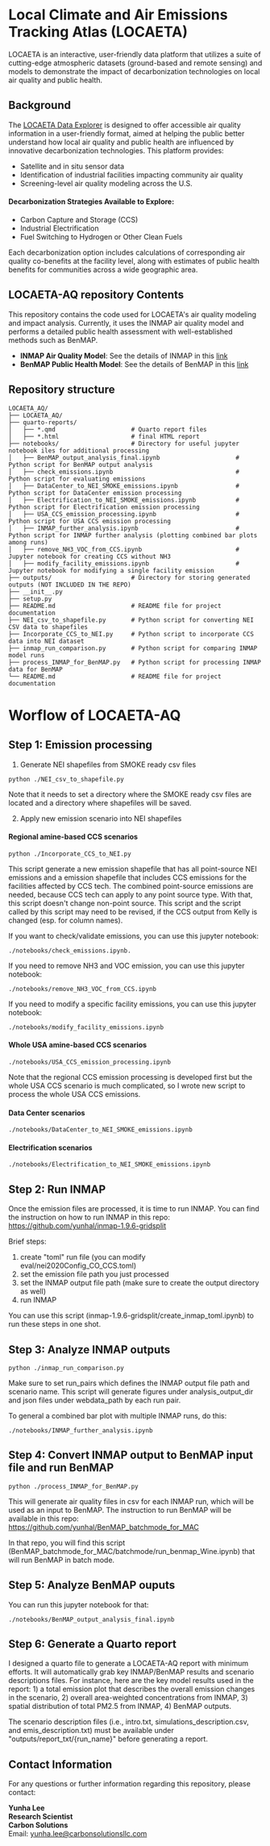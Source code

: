# Local Climate and Air Emissions Tracking Atlas (LOCAETA)

LOCAETA is an interactive, user-friendly data platform that utilizes a suite of cutting-edge atmospheric datasets (ground-based and remote sensing) and models to demonstrate the impact of decarbonization technologies on local air quality and public health.

## Background

The [LOCAETA Data Explorer](https://apps.carbonsolutionsllc.com/locaeta/) is designed to offer accessible air quality information in a user-friendly format, aimed at helping the public better understand how local air quality and public health are influenced by innovative decarbonization technologies. This platform provides:

- Satellite and in situ sensor data
- Identification of industrial facilities impacting community air quality
- Screening-level air quality modeling across the U.S.

#### Decarbonization Strategies Available to Explore: 

- Carbon Capture and Storage (CCS)
- Industrial Electrification
- Fuel Switching to Hydrogen or Other Clean Fuels

Each decarbonization option includes calculations of corresponding air quality co-benefits at the facility level, along with estimates of public health benefits for communities across a wide geographic area.

## LOCAETA-AQ repository Contents

This repository contains the code used for LOCAETA's air quality modeling and impact analysis. Currently, it uses the INMAP air quality model and performs a detailed public health assessment with well-established methods such as BenMAP.

- **INMAP Air Quality Model**: See the details of INMAP in this [link](https://inmap.run/)
- **BenMAP Public Health Model**: See the details of BenMAP in this [link](https://www.epa.gov/benmap/)


## Repository structure

```plaintext
LOCAETA_AQ/
├── LOCAETA_AQ/
├── quarto-reports/
│   ├── *.qmd                     # Quarto report files
│   ├── *.html                    # final HTML report
├── notebooks/                    # Directory for useful jupyter notebook iles for additional processing
│   ├── BenMAP_output_analysis_final.ipynb                     # Python script for BenMAP output analysis
│   ├── check_emissions.ipynb                                  # Python script for evaluating emissions
│   ├── DataCenter_to_NEI_SMOKE_emissions.ipynb                # Python script for DataCenter emission processing
│   ├── Electrification_to_NEI_SMOKE_emissions.ipynb           # Python script for Electrification emission processing
│   ├── USA_CCS_emission_processing.ipynb                      # Python script for USA CCS emission processing
│   ├── INMAP_further_analysis.ipynb                           # Python script for INMAP further analysis (plotting combined bar plots among runs)
│   ├── remove_NH3_VOC_from_CCS.ipynb                          # Jupyter notebook for creating CCS without NH3 
│   ├── modify_facility_emissions.ipynb                        # Jupyter notebook for modifying a single facility emission
├── outputs/                      # Directory for storing generated outputs (NOT INCLUDED IN THE REPO)
├── __init__.py
├── setup.py                                   
├── README.md                     # README file for project documentation                 
├── NEI_csv_to_shapefile.py       # Python script for converting NEI CSV data to shapefiles 
├── Incorporate_CCS_to_NEI.py     # Python script to incorporate CCS data into NEI dataset 
├── inmap_run_comparison.py       # Python script for comparing INMAP model runs 
├── process_INMAP_for_BenMAP.py   # Python script for processing INMAP data for BenMAP
└── README.md                     # README file for project documentation
```

# Worflow of LOCAETA-AQ


## Step 1: Emission processing

1. Generate NEI shapefiles from SMOKE ready csv files
```
python ./NEI_csv_to_shapefile.py
```
Note that it needs to set a directory where the SMOKE ready csv files are located and a directory where shapefiles will be saved. 

2. Apply new emission scenario into NEI shapefiles

#### **Regional amine-based CCS scenarios** 
```
python ./Incorporate_CCS_to_NEI.py
```
This script generate a new emission shapefile that has all point-source NEI emissions and a emission shapefile that includes CCS emissions for the facilities affected by CCS tech. The combined point-source emissions are needed, because CCS tech can apply to any point source type. With that, this script doesn't change non-point source. This script and the script called by this script may need to be revised, if the CCS output from Kelly is changed (esp. for column names). 

If you want to check/validate emissions, you can use this jupyter notebook: 
```
./notebooks/check_emissions.ipynb.
```

If you need to remove NH3 and VOC emission, you can use this jupyter notebook: 
```
./notebooks/remove_NH3_VOC_from_CCS.ipynb
```

If you need to modify a specific facility emissions, you can use this jupyter notebook: 
```
./notebooks/modify_facility_emissions.ipynb
```

#### **Whole USA amine-based CCS scenarios**
```
./notebooks/USA_CCS_emission_processing.ipynb
```
Note that the regional CCS emission processing is developed first but the whole USA CCS scenario is much complicated, so I wrote new script to process the whole USA CCS emissions. 

#### **Data Center scenarios** 
```
./notebooks/DataCenter_to_NEI_SMOKE_emissions.ipynb
```

#### **Electrification scenarios** 
```
./notebooks/Electrification_to_NEI_SMOKE_emissions.ipynb
```

## Step 2:  Run INMAP

Once the emission files are processed, it is time to run INMAP. You can find the instruction on how to run INMAP in this repo: https://github.com/yunhal/inmap-1.9.6-gridsplit 

Brief steps: 
  1. create "toml" run file (you can modify eval/nei2020Config_CO_CCS.toml)
  2. set the emission file path you just processed
  3. set the INMAP output file path (make sure to create the output directory as well)
  4. run INMAP  

You can use this script (inmap-1.9.6-gridsplit/create_inmap_toml.ipynb) to run these steps in one shot.

## Step 3: Analyze INMAP outputs
```
python ./inmap_run_comparison.py 
```
Make sure to set run_pairs which defines the INMAP output file path and scenario name. This script will generate figures under analysis_output_dir and json files under webdata_path by each run pair.

To general a combined bar plot with multiple INMAP runs, do this: 

```
./notebooks/INMAP_further_analysis.ipynb 
```

## Step 4: Convert INMAP output to BenMAP input file and run BenMAP
```
python ./process_INMAP_for_BenMAP.py
```
This will generate air quality files in csv for each INMAP run, which will be used as an input to BenMAP. The instruction to run BenMAP will be available in this repo: https://github.com/yunhal/BenMAP_batchmode_for_MAC

In that repo, you will find this script (BenMAP_batchmode_for_MAC/batchmode/run_benmap_Wine.ipynb) that will run BenMAP in batch mode. 

## Step 5: Analyze BenMAP ouputs

You can run this jupyter notebook for that: 
```
./notebooks/BenMAP_output_analysis_final.ipynb
```

## Step 6: Generate a Quarto report

I designed a quarto file to generate a LOCAETA-AQ report with minimum efforts. It will automatically grab key INMAP/BenMAP results and scenario descriptions files. For instance, here are the key model results used in the report: 1) a total emission plot that describes the overall emission changes in the scenario, 2) overall area-weighted concentrations from INMAP, 3) spatial distribution of total PM2.5 from INMAP, 4) BenMAP outputs. 

The scenario description files (i.e., intro.txt, simulations_description.csv, and emis_description.txt) must be available under "outputs/report_txt/{run_name}" before generating a report. 


## Contact Information

For any questions or further information regarding this repository, please contact:

**Yunha Lee**  
**Research Scientist**  
**Carbon Solutions**  
Email: [yunha.lee@carbonsolutionsllc.com](mailto:yunha.lee@carbonsolutionsllc.com)
